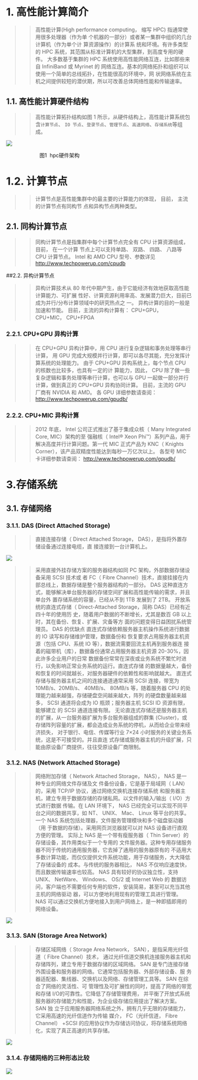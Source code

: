 
# 1. 高性能计算简介

>>高性能计算(High performance computing， 缩写 HPC) 指通常使用很多处理器（作为单
个机器的一部分）或者某一集群中组织的几台计算机（作为单个计 算资源操作）的计算系
统和环境。有许多类型的 HPC 系统，其范围从标准计算机的大型集群，到高度专用的硬件。
大多数基于集群的 HPC 系统使用高性能网络互连，比如那些来自 InfiniBand 或 Myrinet 的
网络互连。基本的网络拓扑和组织可以使用一个简单的总线拓扑，在性能很高的环境中，网
状网络系统在主机之间提供较短的潜伏期，所以可改善总体网络性能和传输速率。

## 1.1. 高性能计算硬件结构

>>高性能计算拓扑结构如图 1 所示，从硬件结构上，高性能计算系统包含`计算节点`、 `IO
节点`、`登录节点`、`管理节点`、`高速网络`、`存储系统`等组成。 

![](https://github.com/cheonn/HPC-knowledge/blob/master/img/hpc.png)

                        图1  hpc硬件架构

# 1.2. 计算节点

>>计算节点是高性能集群中的最主要的计算能力的体现， 目前， 主流的计算节点有同构节
点和异构节点两种类型。

## 2.1. 同构计算节点

>>同构计算节点是指集群中每个计算节点完全有 CPU 计算资源组成， 目前， 在一个计算
节点上可以支持单路、 双路、 四路、 八路等 CPU 计算节点。
>>Intel 和 AMD CPU 型号、参数详见 http://www.techpowerup.com/cpudb

##2.2. 异构计算节点

>>异构计算技术从 80 年代中期产生，由于它能经济有效地获取高性能计算能力、可扩展
性好、计算资源利用率高、发展潜力巨大，目前已成为并行/分布计算领域中的研究热点之
一。 异构计算的目的一般是加速和节能。
>>目前，主流的异构计算有： CPU+GPU， CPU+MIC， CPU+FPGA

### 2.2.1. CPU+GPU 异构计算

>>在 CPU+GPU 异构计算中，用 CPU 进行复杂逻辑和事务处理等串行计算，
用 GPU 完成大规模并行计算，即可以各尽其能，充分发挥计算系统的处理能力。
由于 CPU+GPU 异构系统上，每个节点 CPU 的核数也比较多，也具有一定的计
算能力，因此， CPU 除了做一些复杂逻辑和事务处理等串行计算，也可以与 GPU
一起做一部分并行计算，做到真正的 CPU+GPU 异构协同计算。
>>目前，主流的 GPU 厂商有 NVIDIA 和 AMD。 各 GPU 详细参数请查阅：
http://www.techpowerup.com/gpudb/

### 2.2.2. CPU+MIC 异构计算

>>2012 年底， Intel 公司正式推出了基于集成众核（ Many Integrated Core, MIC）架构的至
强融核（ Intel® Xeon Phi™）系列产品，用于解决高度并行计算问题。第一代 MIC 正式产品为
KNC（ Knights Corner），该产品双精度性能达到每秒一万亿次以上。
>>各型号 MIC 卡详细参数请查阅： http://www.techpowerup.com/gpudb/

# 3.存储系统

## 3.1. 存储网络

### 3.1.1. DAS (Direct Attached Storage)
>>直接连接存储（ Direct Attached Storage， DAS），是指将外置存储设备通过连接电缆，直
接连接到一台计算机上。

![](https://github.com/cheonn/HPC-knowledge/blob/master/img/DAS.png)

>>采用直接外挂存储方案的服务器结构如同 PC 架构，外部数据存储设备采用 SCSI 技术或
者 FC（ Fibre Channel）技术，直接挂接在内部总线上，数据存储是整个服务器结构的一部分。
DAS 这种直连方式，能够解决单台服务器的存储空间扩展和高性能传输的需求，并且单台外
置存储系统的容量，已经从不到 1TB 发展到了 2TB。
>>开放系统的直连式存储（ Direct-Attached Storage，简称 DAS）已经有近四十年的使用历
史，随着用户数据的不断增长，尤其是数百 GB 以上时，其在备份、恢复、扩展、灾备等方
面的问题变得日益困扰系统管理员。
>>DAS 的优缺点
>>直连式存储依赖服务器主机操作系统进行数据的 IO 读写和存储维护管理，数据备份和
恢复要求占用服务器主机资源（包括 CPU、系统 IO 等），数据流需要回流主机再到服务器连
接着的磁带机（库），数据备份通常占用服务器主机资源 20-30%，因此许多企业用户的日常
数据备份常常在深夜或业务系统不繁忙时进行，以免影响正常业务系统的运行。直连式存储
的数据量越大，备份和恢复的时间就越长，对服务器硬件的依赖性和影响就越大。
>>直连式存储与服务器主机之间的连接通道通常采用 SCSI 连接，带宽为 10MB/s、20MB/s、
40MB/s、 80MB/s 等，随着服务器 CPU 的处理能力越来越强，存储硬盘空间越来越大，阵列
的硬盘数量越来越多， SCSI 通道将会成为 IO 瓶颈；服务器主机 SCSI ID 资源有限，能够建立
的 SCSI 通道连接有限。
>>无论直连式存储还是服务器主机的扩展，从一台服务器扩展为多台服务器组成的群集
(Cluster)，或存储阵列容量的扩展，都会造成业务系统的停机，从而给企业带来经济损失，
对于银行、电信、传媒等行业 7×24 小时服务的关键业务系统，这是不可接受的。并且直连
式存储或服务器主机的升级扩展，只能由原设备厂商提供，往往受原设备厂商限制。

### 3.1.2. NAS (Network Attached Storage)

>>网络附加存储（ Network Attached Storage， NAS）， NAS 是一种专业的网络文件存储及文
件备份设备，它是基于局域网（ LAN）的，采用 TCP/IP 协议，通过网络交换机连接存储系统
和服务器主机，建立专用于数据存储的存储私网。以文件的输入/输出（ I/O）方式进行数据
传输。在 LAN 环境下， NAS 已经完全可以实现不同平台之间的数据共享，如 NT、 UNIX、 Mac、
Linux 等平台的共享。一个 NAS 系统包括处理器，文件服务管理模块和多个磁盘驱动器（用
于数据的存储）。采用网页浏览器就可以对 NAS 设备进行直观方便的管理。
>>实际上 NAS 是一个带有瘦服务器（ Thin Server）的存储设备，其作用类似于一个专用的
文件服务器。这种专用存储服务器不同于传统的通用服务器，它去掉了通用的服务器原有的
不适用大多数计算功能，而仅仅提供文件系统功能，用于存储服务，大大降低了存储设备的
成本。与传统的服务器相比， NAS 不仅响应速度快，而且数据传输速率也较高。
>>NAS 具有较好的协议独立性，支持 UNIX、 NetWare、 Windows、 OS/2 或 Internet Web 的
数据访问，客户端也不需要任何专用的软件，安装简易，甚至可以充当其他主机的网络驱动
器，可以方便地利用现有的管理工具进行管理。
>>NAS 可以通过交换机方便地接入到用户网络上，是一种即插即用的网络设备。

![](https://github.com/cheonn/HPC-knowledge/blob/master/img/NAS.png)

### 3.1.3. SAN (Storage Area Network)

>>存储区域网络（ Storage Area Network， SAN），是指采用光纤信道（ Fibre Channel）技术，
通过光纤信道交换机连接服务器主机和存储阵列，建立专用于数据存储的区域网络。
>>SAN 是专门连接存储外围设备和服务器的网络。它通常包括服务器、外部存储设备、服
务器适配器、集线器、交换机以及网络、存储管理工具等。 SAN 在综合了网络的灵活性、可
管理性及可扩展性的同时，提高了网络的带宽和存储 I/O的可靠性。它降低了存储管理费用，
并平衡了开放式系统服务器的存储能力和性能，为企业级存储应用提出了解决方案。 SAN 独
立于应用服务器网络系统之外，拥有几乎无限的存储能力，它采用高速的光纤信道作为传输
媒介， FC（光纤信道， Fibre Channel） +SCSI 的应用协议作为存储访问协议，将存储系统网络
化，实现了真正高速的共享存储。

![](https://github.com/cheonn/HPC-knowledge/blob/master/img/SAN.png)

### 3.1.4. 存储网络的三种形态比较

![](https://github.com/cheonn/HPC-knowledge/blob/master/img/比较.png)
